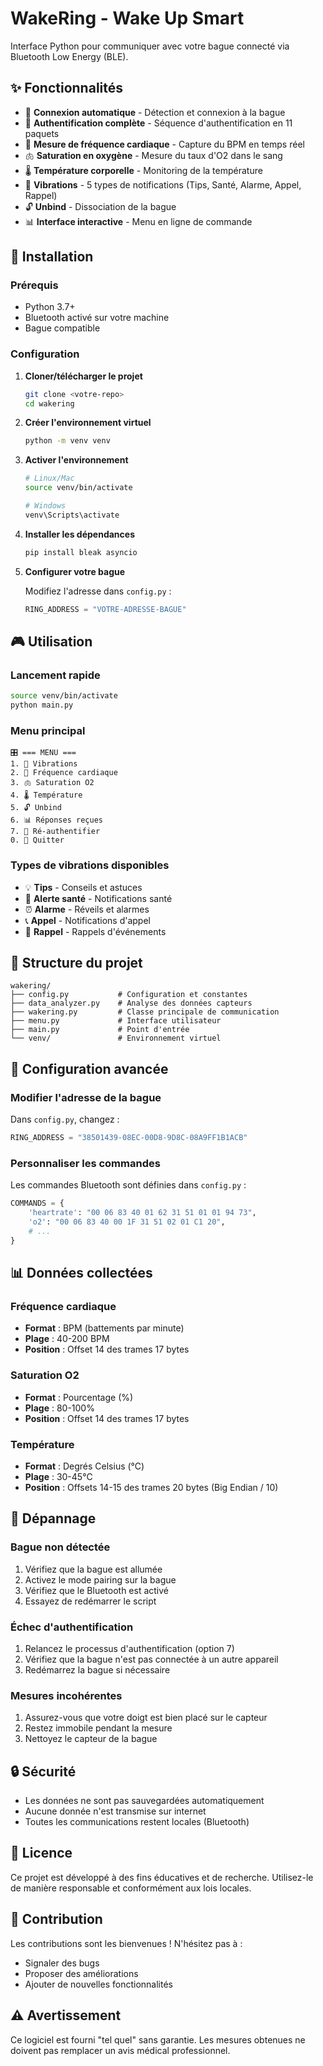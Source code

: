 # WakeRing - Wake Up Smart

Interface Python pour communiquer avec votre bague connecté via Bluetooth Low Energy (BLE).

## ✨ Fonctionnalités

- 🔌 **Connexion automatique** - Détection et connexion à la bague
- 🔐 **Authentification complète** - Séquence d'authentification en 11 paquets
- 💓 **Mesure de fréquence cardiaque** - Capture du BPM en temps réel
- 🫁 **Saturation en oxygène** - Mesure du taux d'O2 dans le sang
- 🌡️ **Température corporelle** - Monitoring de la température
- 📳 **Vibrations** - 5 types de notifications (Tips, Santé, Alarme, Appel, Rappel)
- 🔓 **Unbind** - Dissociation de la bague
- 📊 **Interface interactive** - Menu en ligne de commande

## 🚀 Installation

### Prérequis
- Python 3.7+
- Bluetooth activé sur votre machine
- Bague compatible

### Configuration

1. **Cloner/télécharger le projet**
   ```bash
   git clone <votre-repo>
   cd wakering
   ```

2. **Créer l'environnement virtuel**
   ```bash
   python -m venv venv
   ```

3. **Activer l'environnement**
   ```bash
   # Linux/Mac
   source venv/bin/activate
   
   # Windows
   venv\Scripts\activate
   ```

4. **Installer les dépendances**
   ```bash
   pip install bleak asyncio
   ```

5. **Configurer votre bague**
   
   Modifiez l'adresse dans `config.py` :
   ```python
   RING_ADDRESS = "VOTRE-ADRESSE-BAGUE"
   ```

## 🎮 Utilisation

### Lancement rapide
```bash
source venv/bin/activate
python main.py
```

### Menu principal
```
🎛️ === MENU ===
1. 📳 Vibrations
2. 💓 Fréquence cardiaque  
3. 🫁 Saturation O2
4. 🌡️ Température
5. 🔓 Unbind
6. 📊 Réponses reçues
7. 🔄 Ré-authentifier
0. 🚪 Quitter
```

### Types de vibrations disponibles
- 💡 **Tips** - Conseils et astuces
- 🏥 **Alerte santé** - Notifications santé
- ⏰ **Alarme** - Réveils et alarmes
- 📞 **Appel** - Notifications d'appel
- 📅 **Rappel** - Rappels d'événements

## 📁 Structure du projet

```
wakering/
├── config.py           # Configuration et constantes
├── data_analyzer.py    # Analyse des données capteurs
├── wakering.py         # Classe principale de communication
├── menu.py             # Interface utilisateur
├── main.py             # Point d'entrée
└── venv/               # Environnement virtuel
```

## 🔧 Configuration avancée

### Modifier l'adresse de la bague
Dans `config.py`, changez :
```python
RING_ADDRESS = "38501439-08EC-00D8-9D8C-08A9FF1B1ACB"
```

### Personnaliser les commandes
Les commandes Bluetooth sont définies dans `config.py` :
```python
COMMANDS = {
    'heartrate': "00 06 83 40 01 62 31 51 01 01 94 73",
    'o2': "00 06 83 40 00 1F 31 51 02 01 C1 20",
    # ...
}
```

## 📊 Données collectées

### Fréquence cardiaque
- **Format** : BPM (battements par minute)
- **Plage** : 40-200 BPM
- **Position** : Offset 14 des trames 17 bytes

### Saturation O2
- **Format** : Pourcentage (%)
- **Plage** : 80-100%
- **Position** : Offset 14 des trames 17 bytes

### Température
- **Format** : Degrés Celsius (°C)
- **Plage** : 30-45°C
- **Position** : Offsets 14-15 des trames 20 bytes (Big Endian / 10)

## 🐛 Dépannage

### Bague non détectée
1. Vérifiez que la bague est allumée
2. Activez le mode pairing sur la bague
3. Vérifiez que le Bluetooth est activé
4. Essayez de redémarrer le script

### Échec d'authentification
1. Relancez le processus d'authentification (option 7)
2. Vérifiez que la bague n'est pas connectée à un autre appareil
3. Redémarrez la bague si nécessaire

### Mesures incohérentes
1. Assurez-vous que votre doigt est bien placé sur le capteur
2. Restez immobile pendant la mesure
3. Nettoyez le capteur de la bague

## 🔒 Sécurité

- Les données ne sont pas sauvegardées automatiquement
- Aucune donnée n'est transmise sur internet
- Toutes les communications restent locales (Bluetooth)

## 📝 Licence

Ce projet est développé à des fins éducatives et de recherche. Utilisez-le de manière responsable et conformément aux lois locales.

## 🤝 Contribution

Les contributions sont les bienvenues ! N'hésitez pas à :
- Signaler des bugs
- Proposer des améliorations
- Ajouter de nouvelles fonctionnalités

## ⚠️ Avertissement

Ce logiciel est fourni "tel quel" sans garantie. Les mesures obtenues ne doivent pas remplacer un avis médical professionnel.